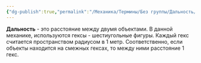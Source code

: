 ```yaml
---
{"dg-publish":true,"permalink":"/Механика/Термины/Без группы/Дальность/","noteIcon":"","created":"2025-10-12T10:43:44.860+03:00","updated":"2025-09-24T17:30:19.324+03:00"}
---
```




**Дальность** - это расстояние между двумя объектами. В данной механике, используются гексы - шестиугольные фигуры. Каждый гекс считается пространством радиусом в 1 метр. Соответственно, если объекты находится на смежных гексах, то между ними расстояние 1 гекс. 
